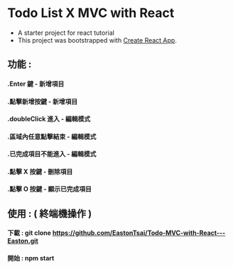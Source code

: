 # Todo List X MVC with React

- A starter project for react tutorial
- This project was bootstrapped with [Create React App](https://github.com/facebook/create-react-app).

## 功能 :
#### .Enter 鍵 - 新增項目
#### .點擊新增按鍵 - 新增項目
#### .doubleClick 進入 - 編輯模式
#### .區域內任意點擊結束 - 編輯模式
#### .已完成項目不能進入 - 編輯模式
#### .點擊 X 按鍵 - 刪除項目
#### .點擊 O 按鍵 - 顯示已完成項目

## 使用 : ( 終端機操作 )
#### 下載 : git clone https://github.com/EastonTsai/Todo-MVC-with-React---Easton.git
#### 開始 : npm start